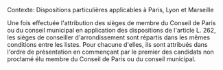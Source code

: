 Contexte: Dispositions particulières applicables à Paris, Lyon et Marseille

Une fois effectuée l'attribution des sièges de membre du Conseil de Paris ou du conseil municipal en application des dispositions de l'article L. 262, les sièges de conseiller d'arrondissement sont répartis dans les mêmes conditions entre les listes. Pour chacune d'elles, ils sont attribués dans l'ordre de présentation en commençant par le premier des candidats non proclamé élu membre du Conseil de Paris ou du conseil municipal.